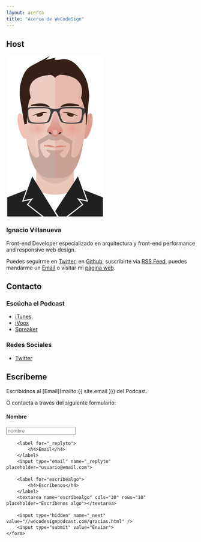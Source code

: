 ```yaml
---
layout: acerca
title: "Acerca de WeCodeSign"
---
```


<h2 class="post-title  post-heading">Host</h2>

<div class="acerca__unit  clearfix">
	<img class="acerca__portrait" src="/img/portrait-nacho.svg" alt="Ilustración de Ignacio">
	<div class="acerca__wrapper">
		<h3 class="acerca__name">Ignacio Villanueva</h3>
		<div class="rule"></div>
		<p>Front-end Developer especializado en arquitectura y front-end performance and responsive web design.</p>
		<p class="home-section__p">Puedes seguirme en <a href="https://twitter.com/IgnaciodeNuevo" target="_blank">Twitter</a>, en <a href="https://github.com/IgnaciodeNuevo" target="_blank">Github</a>, suscribirte via <a href="http://ignaciodenuevo.com/feed.xml" target="_blank">RSS Feed</a>, puedes mandarme un <a href="mailto:ignaciodenuevo@gmail.com">Email</a> o visitar mi <a href="http://ignaciodenuevo.com" target="_blank">página web</a>.</p>
	</div>
</div>

<!-- <h2 class="post-title  post-heading">Anteriores Co-Host</h2>

<div class="acerca__unit  clearfix">
	<img class="acerca__portrait" src="/img/portrait-carmen.svg" alt="Ilustración de Carmen">
	<div class="acerca__wrapper">
		<h3 class="acerca__name">Carmen Ansio</h3>
		<div class="rule"></div>
		<p>UI & Front-end Designer amante del CSS y los SVG's.</p>
		<p class="home-section__p">Integrante de <a href="http://ada.barcelonajs.org" target="_blank">AdaJS</a>. Podrás encontrarme en <a href="https://twitter.com/carmenansio">Twitter</a> en <a href="https://github.com/redfluff">Github</a> o enviarme un <a href="mailto:carmenansio@gmail.com">Email</a> o a través de mi <a href="http://www.carmenansio.com/">Web</a>.</p>
	</div>
</div> -->

<h2 class="post-title  post-heading">Contacto</h2>

### Escúcha el Podcast

+ [iTunes](https://itunes.apple.com/es/podcast/wecodesign-podcast/id1113501272?l=en)
+ [iVoox](http://www.ivoox.com/escuchar-audios-wecodesign-podcast_al_5101204_1.html)
+ [Spreaker](http://www.spreaker.com/user/8737490)

### Redes Sociales

+ [Twitter](https://twitter.com/wecodesign)

<div class="rule  rule--big"></div>

<h2 class="post-title  post-heading">Escríbeme</h2>

Escribidnos al [Email](mailto:{{ site.email }}) del Podcast.

<div class="acerca__unit">
	<p>O contacta a través del siguiente formulario: </p>
	<form action="https://formspree.io/wecodesignpodcast@gmail.com" method="POST">
	    <label for="name">
	    	<h4>Nombre</h4>
	    </label>
	    <input type="text" name="name" placeholder="nombre">

	    <label for="_replyto">
	    	<h4>Email</h4>
	    </label>
	    <input type="email" name="_replyto" placeholder="usuario@email.com">

	    <label for="escribealgo">
	    	<h4>Escríbenos</h4>
	    </label>
	    <textarea name="escribealgo" cols="30" rows="10" placeholder="Escríbenos algo"></textarea>

	    <input type="hidden" name="_next" value="//wecodesignpodcast.com/gracias.html" />
	    <input type="submit" value="Enviar">
	</form>
</div>


